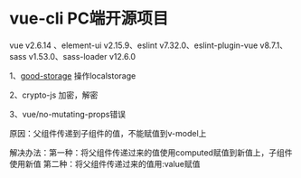 # vue-cli PC端开源项目

vue v2.6.14 、element-ui v2.15.9、eslint v7.32.0、eslint-plugin-vue v8.7.1、sass v1.53.0、sass-loader v12.6.0

1、[good-storage](https://github.com/ustbhuangyi/storage) 操作localstorage

2、crypto-js 加密，解密

3、vue/no-mutating-props错误 

原因：父组件传递到子组件的值，不能赋值到v-model上

解决办法：第一种：将父组件传递过来的值使用computed赋值到新值上，子组件使用新值 第二种：将父组件传递过来的值用:value赋值

